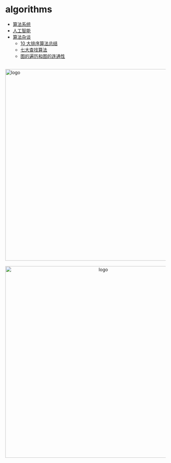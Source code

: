 # algorithms
  
-   [算法系统](/algorithms/base_algo/README.md)
-   [人工智能](/algorithms/ai/README.md)
-   [算法杂谈](/algorithms/other_algo/README.md)
    -   [10 大排序算法总结](/algorithms/other_algo/Sorting.md)
    -   [七大查找算法](/algorithms/other_algo/Searching.md)
    -   [图的遍历和图的连通性](/algorithms/other_algo/Graph_traversal_and_graph_connectivity.md)

<br />
<img  src='/img/bjkb.PNG' width="600" alt="logo">
<br />
<br />
<div align="center">
<img  src='/img/01.jpeg' width="600" alt="logo" />
</div>
<br />
<br />
